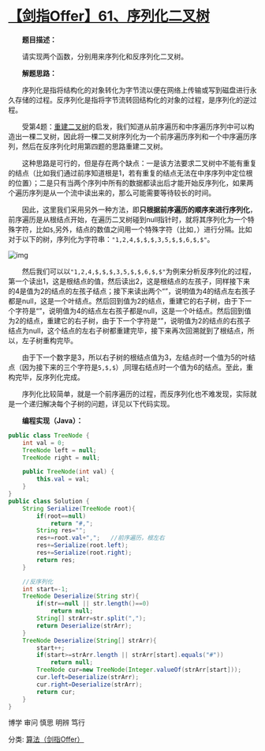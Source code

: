 # [【剑指Offer】61、序列化二叉树](https://www.cnblogs.com/gzshan/p/10898708.html)

  **题目描述：**

  请实现两个函数，分别用来序列化和反序列化二叉树。

  **解题思路：**

  序列化是指将结构化的对象转化为字节流以便在网络上传输或写到磁盘进行永久存储的过程。反序列化是指将字节流转回结构化的对象的过程，是序列化的逆过程。

  受第4题：[重建二叉树](https://www.cnblogs.com/gzshan/p/10730338.html)的启发，我们知道从前序遍历和中序遍历序列中可以构造出一棵二叉树，因此将一棵二叉树序列化为一个前序遍历序列和一个中序遍历序列，然后在反序列化时用第四题的思路重建二叉树。

  这种思路是可行的，但是存在两个缺点：一是该方法要求二叉树中不能有重复的结点（比如我们通过前序知道根是1，若有重复的结点无法在中序序列中定位根的位置）；二是只有当两个序列中所有的数据都读出后才能开始反序列化，如果两个遍历序列是从一个流中读出来的，那么可能需要等待较长的时间。

  因此，这里我们采用另外一种方法，即**只根据前序遍历的顺序来进行序列化**，前序遍历是从根结点开始，在遍历二叉树碰到null指针时，就将其序列化为一个特殊字符，比如`$`,另外，结点的数值之间用一个特殊字符（比如`,`）进行分隔。比如对于以下的树，序列化为字符串：`"1,2,4,$,$,$,3,5,$,$,6,$,$"`。

![img](https://img2018.cnblogs.com/blog/1608161/201905/1608161-20190521111824678-471667484.png)



  然后我们可以以`"1,2,4,$,$,$,3,5,$,$,6,$,$"`为例来分析反序列化的过程，第一个读出1，这是根结点的值，然后读出2，这是根结点的左孩子，同样接下来的4是值为2的结点的左孩子结点；接下来读出两个“”，说明值为4的结点左右孩子都是null，这是一个叶结点。然后回到值为2的结点，重建它的右子树，由于下一个字符是“”，说明值为4的结点左右孩子都是null，这是一个叶结点。然后回到值为2的结点，重建它的右子树，由于下一个字符是“”，说明值为2的结点的右孩子结点为null，这个结点的左右子树都重建完毕，接下来再次回溯就到了根结点，所以，左子树重构完毕。

  由于下一个数字是3，所以右子树的根结点值为3，左结点时一个值为5的叶结点（因为接下来的三个字符是`5,$,$`）,同理右结点时一个值为6的结点。至此，重构完毕，反序列化完成。

  序列化比较简单，就是一个前序遍历的过程，而反序列化也不难发现，实际就是一个递归解决每个子树的问题，详见以下代码实现。

  **编程实现（Java）：**

```java
public class TreeNode {
    int val = 0;
    TreeNode left = null;
    TreeNode right = null;

    public TreeNode(int val) {
        this.val = val;
    }
}
public class Solution {
    String Serialize(TreeNode root){
        if(root==null)
            return "#,";
        String res="";
        res+=root.val+",";   //前序遍历，根左右
        res+=Serialize(root.left);
        res+=Serialize(root.right);
        return res;
    }

    //反序列化
    int start=-1;
    TreeNode Deserialize(String str){
        if(str==null || str.length()==0)
            return null;
        String[] strArr=str.split(",");
        return Deserialize(strArr);
    }
    TreeNode Deserialize(String[] strArr){
        start++;
        if(start>=strArr.length || strArr[start].equals("#"))
            return null;
        TreeNode cur=new TreeNode(Integer.valueOf(strArr[start]));
        cur.left=Deserialize(strArr);
        cur.right=Deserialize(strArr);
        return cur;
    }
}
```

博学 审问 慎思 明辨 笃行

分类: [算法（剑指Offer）](https://www.cnblogs.com/gzshan/category/1446107.html)